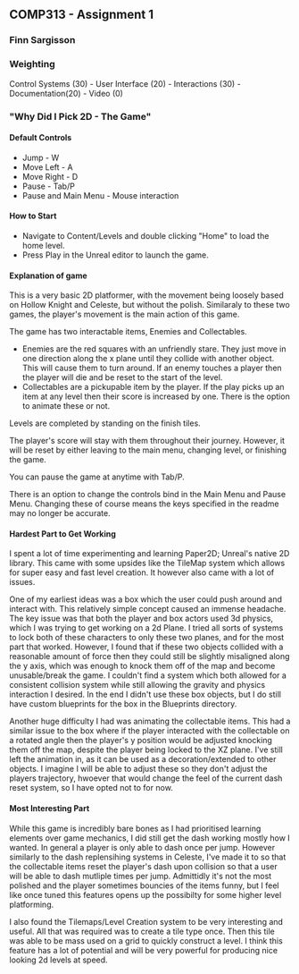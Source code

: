 ## COMP313 - Assignment 1

### Finn Sargisson

### Weighting
Control Systems (30) - User Interface (20) - Interactions (30) - Documentation(20) - Video (0)


### "Why Did I Pick 2D - The Game"

#### Default Controls 
- Jump - W
- Move Left - A
- Move Right - D
- Pause - Tab/P 
- Pause and Main Menu - Mouse interaction

#### How to Start

- Navigate to Content/Levels and double clicking "Home" to load the home level.
- Press Play in the Unreal editor to launch the game.


#### Explanation of game 
This is a very basic 2D platformer, with the movement being loosely based on Hollow Knight and Celeste, but without the polish. Similaraly to these two games, the player's movement is the main action of this game.

The game has two interactable items, Enemies and Collectables.
- Enemies are the red squares with an unfriendly stare. They just move in one direction along the x plane until they collide with another object. This will cause them to turn around.
If an enemy touches a player then the player will die and be reset to the start of the level.
- Collectables are a pickupable item by the player. If the play picks up an item at any level then their score is increased by one. There is the option to animate these or not.

Levels are completed by standing on the finish tiles.

The player's score will stay with them throughout their journey. However, it will be reset by either leaving to the main menu, changing level, or finishing the game.

You can pause the game at anytime with Tab/P.

There is an option to change the controls bind in the Main Menu and Pause Menu. Changing these of course means the keys specified in the readme may no longer be accurate.

#### Hardest Part to Get Working

I spent a lot of time experimenting and learning Paper2D; Unreal's native 2D library. This came with some upsides like the TileMap system which allows for super easy and fast level creation.
It however also came with a lot of issues.

One of my earliest ideas was a box which the user could push around and interact with. This relatively simple concept caused an immense headache.
The key issue was that both the player and box actors used 3d physics, which I was trying to get working on a 2d Plane. I tried all sorts of systems to lock both of these characters to only these two planes, and for the most part that worked. 
However, I found that if these two objects collided with a reasonable amount of force then they could still be slightly misaligned along the y axis, which was enough to knock them off of the map and become unusable/break the game. I couldn't find a system which 
both allowed for a consistent collision system while still allowing the gravity and physics interaction I desired. In the end I didn't use these box objects, but I do still have custom blueprints for the box in the Blueprints directory.

Another huge difficulty I had was animating the collectable items. This had a similar issue to the box where if the player interacted with the collectable on a rotated angle then the player's y position would be adjusted knocking them off the map, 
despite the player being locked to the XZ plane. I've still left the animation in, as it can be used as a decoration/extended to other objects. I imagine I will be able to adjust these  so they don't adjust the players trajectory, hwoever that would change the feel 
of the current dash reset system, so I have opted not to for now.

#### Most Interesting Part

While this game is incredibly bare bones as I had prioritised learning elements over game mechanics, I did still get the dash working mostly how I wanted. In general a player is only able to dash once per jump. 
However similarly to the dash replensihing systems in Celeste, I've made it to so that the collectable items reset the player's dash upon collision so that a user will be able to dash mutliple times per jump. 
Admittidly it's not the most polished and the player sometimes bouncies of the items funny, but I feel like once tuned this features opens up the possibilty for some higher level platforming.

I also found the Tilemaps/Level Creation system to be very interesting and useful. All that was required was to create a tile type once. Then this tile was able to be mass used on a grid to quickly construct a level.
I think this feature has a lot of potential and will be very powerful for producing nice looking 2d levels at speed.